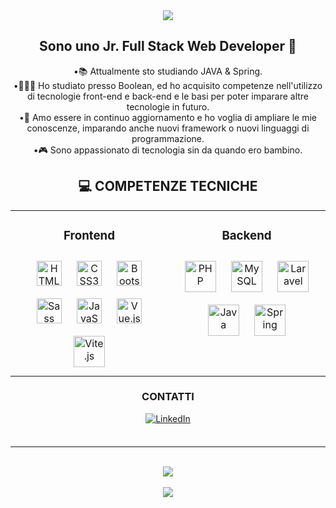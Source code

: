 <div align="center">
<img src="https://readme-typing-svg.demolab.com?font=Roboto&weight=600&size=32&duration=3000&pause=500&color=4f4f4f&center=true&vCenter=true&width=650&lines=Ciao+a+tutti+%F0%9F%91%8B;Sono+Domiziano;e+benvenuti+sul+mio+profilo+Git+Hub!" />
</div>


## <div align="center"> Sono uno Jr. Full Stack Web Developer 🚀</div>

<div align="center">•📚 Attualmente sto studiando JAVA & Spring.</div>
<div align="center">•👨🏻‍💻 Ho studiato presso Boolean, ed ho acquisito competenze nell'utilizzo di tecnologie front-end e back-end e le basi per poter imparare altre tecnologie in futuro.</div>
<div align="center">•🌱 Amo essere in continuo aggiornamento e ho voglia di ampliare le mie conoscenze, imparando anche nuovi framework o nuovi linguaggi di programmazione.</div>
<div align="center">•🎮 Sono appassionato di tecnologia sin da quando ero bambino.</div>


## <div align="center">💻 COMPETENZE TECNICHE</div>

<div align="center">
<table><tr><td valign="top" width="50%">
  
### <div align="center">Frontend</div>  
  
<div align="center">  
<a href="https://en.wikipedia.org/wiki/HTML5" target="_blank"><img style="margin: 10px" src="https://upload.wikimedia.org/wikipedia/commons/thumb/6/61/HTML5_logo_and_wordmark.svg/640px-HTML5_logo_and_wordmark.svg.png" alt="HTML5" height="40" /></a>
<a href="https://www.w3schools.com/css/" target="_blank"><img style="margin: 10px" src="https://upload.wikimedia.org/wikipedia/commons/thumb/d/d5/CSS3_logo_and_wordmark.svg/1200px-CSS3_logo_and_wordmark.svg.png" alt="CSS3" height="40" /></a> 
<a href="https://getbootstrap.com/docs/5.3/getting-started/introduction/" target="_blank"><img style="margin: 10px" src="https://cdn-icons-png.flaticon.com/512/5968/5968672.png" alt="Bootstrap" height="40" /></a>
<a href="https://sass-lang.com/" target="_blank"><img style="margin: 10px" src="https://www.freecodecamp.org/news/content/images/2022/04/sass-image.png" alt="Sass" height="40" /></a> 
<a href="https://www.javascript.com/" target="_blank"><img style="margin: 10px" src="https://upload.wikimedia.org/wikipedia/commons/thumb/6/6a/JavaScript-logo.png/800px-JavaScript-logo.png" alt="JavaScript" height="40" /></a>  
<a href="https://vuejs.org/" target="_blank"><img style="margin: 10px" src="https://upload.wikimedia.org/wikipedia/commons/thumb/9/95/Vue.js_Logo_2.svg/1200px-Vue.js_Logo_2.svg.png" alt="Vue.js" height="40" /></a>  
<a href="https://vitejs.dev/" target="_blank"><img style="margin: 10px" src="https://vitejs.dev/logo-with-shadow.png" alt="Vite.js" height="50" /></a> 
</div>
</td>
  
<td valign="top" width="50%">
  
### <div align="center">Backend</div>  
<div align="center">  
<a href="https://www.php.net/" target="_blank"><img style="margin: 10px" src="https://upload.wikimedia.org/wikipedia/commons/thumb/2/27/PHP-logo.svg/260px-PHP-logo.svg.png" alt="PHP" height="50" /></a>  
<a href="https://www.mysql.com/" target="_blank"><img style="margin: 10px" src="https://www.geekandjob.com/uploads/wiki/eceb15684d4183c66f73c1a9bb777eef708b2b66.png" alt="MySQL" height="50" /></a>   
<a href="https://laravel.com/" target="_blank"><img style="margin: 10px" src="https://upload.wikimedia.org/wikipedia/commons/thumb/9/9a/Laravel.svg/1200px-Laravel.svg.png" alt="Laravel" height="50" /></a>  
<a href="https://www.java.com/it/" target="_blank"><img style="margin: 10px" src="https://www.pngfind.com/pngs/m/74-744402_java-logo-png-transparent-svg-vector-freebie-supply.png" alt="Java" height="50" /></a>  
<a href="https://spring.io/" target="_blank"><img style="margin: 10px" src="https://encrypted-tbn0.gstatic.com/images?q=tbn:ANd9GcS3Noub1bn2c-qaMhUDPdfkEBfuEkQEaCMsQvURts7WzfPSElJ8IbbkkPKftCyV0R1mzPU&usqp=CAU" alt="Spring" height="50" /></a>  

</div>
</td>
</tr>
</table>  
</div> 

### <div align="center">CONTATTI</div>
<div align="center">
<a href="https://www.linkedin.com/in/domizianodesantis/" target="_blank">
<img src="https://img.shields.io/badge/LinkedIn-0077B5?style=for-the-badge&logo=linkedin&logoColor=white" alt="LinkedIn" style="margin-bottom: 5px;" />
</a>  
</div>

<br />

<hr />

<br />

<div align="center"><img src="https://komarev.com/ghpvc/?username=DeSantisDomiziano&style=for-the-badge&color=F47B22" /></div>
<br />
<div align="center"><img src="https://img.shields.io/github/followers/DeSantisDomiziano?label=follow&style=social" /></div>

<!--
Here are some ideas to get you started:

- 🔭 I’m currently working on ...
- 🌱 I’m currently learning ...
- 👯 I’m looking to collaborate on ...
- 🤔 I’m looking for help with ...
- 💬 Ask me about ...
- 📫 How to reach me: ...
- 😄 Pronouns: ...
- ⚡ Fun fact: ...
-->
